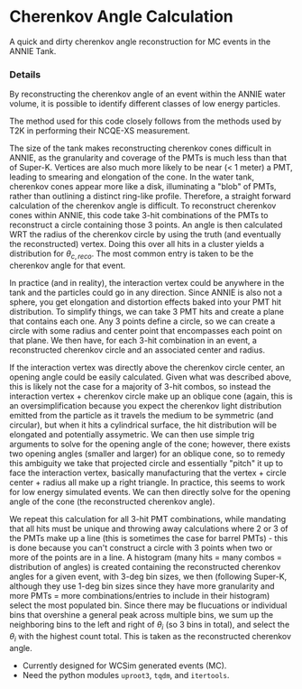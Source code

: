 # Cherenkov Angle Calculation

A quick and dirty cherenkov angle reconstruction for MC events in the ANNIE Tank.

### Details

By reconstructing the cherenkov angle of an event within the ANNIE water volume, it is possible to identify different classes of low energy particles.

The method used for this code closely follows from the methods used by T2K in performing their NCQE-XS measurement. 

The size of the tank makes reconstructing cherenkov cones difficult in ANNIE, as the granularity and coverage of the PMTs is much less than that of Super-K.
Vertices are also much more likely to be near (< 1 meter) a PMT, leading to smearing and elongation of the cone. 
In the water tank, cherenkov cones appear more like a disk, illuminating a "blob" of PMTs, rather than outlining a distinct ring-like profile. Therefore,
a straight forward calculation of the cherenkov angle is difficult. To reconstruct cherenkov cones within ANNIE, this code take 3-hit combinations
of the PMTs to reconstruct a circle containing those 3 points. An angle is then calculated WRT the radius of the cherenkov circle by using the truth (and eventually the reconstructed)
vertex. Doing this over all hits in a cluster yields a distribution for $\theta_{c,reco}$. The most common entry is taken to be the cherenkov angle for that event.

In practice (and in reality), the interaction vertex could be anywhere in the tank and the particles could go in any direction. 
Since ANNIE is also not a sphere, you get elongation and distortion effects baked into your PMT hit distribution. To simplify things,
we can take 3 PMT hits and create a plane that contains each one. Any 3 points define a circle, so we can create a circle with some radius
and center point that encompasses each point on that plane. We then have, for each 3-hit combination in an event, a reconstructed cherenkov circle
and an associated center and radius.
 
If the interaction vertex was directly above the cherenkov circle center, an opening angle could be easily calculated. Given what was described above,
this is likely not the case for a majority of 3-hit combos, so instead the interaction vertex + cherenkov circle make up an oblique cone 
(again, this is an oversimplification because you expect the cherenkov light distribution emitted from the particle as it travels the medium to be 
symmetric (and circular), but when it hits a cylindrical surface, the hit distribution will be elongated and potentially assymetric. 
We can then use simple trig arguments to solve for the opening angle of the cone; however, there exists two opening angles (smaller and larger) for an
oblique cone, so to remedy this ambiguity we take that projected circle and essentially "pitch" it up to face the interaction vertex, 
basically manufacturing that the vertex + circle center + radius all make up a right triangle. In practice, this seems to work for low energy simulated
events. We can then directly solve for the opening angle of the cone (the reconstructed cherenkov angle). 

We repeat this calculation for all 3-hit PMT combinations, while mandating that all hits must be unique and throwing 
away calculations where 2 or 3 of the PMTs make up a line (this is sometimes the case for barrel PMTs) - this is done 
because you can't construct a circle with 3 points when two or more of the points are in a line. A histogram
(many hits = many combos = distribution of angles) is created containing the reconstructed cherenkov angles for a given event,
with 3-deg bin sizes, we then (following Super-K, although they use 1-deg bin sizes since they have more granularity and more PMTs = more combinations/entries
to include in their histogram) select the most populated bin. Since there may be flucuations or individual bins that overshine a general peak across
multiple bins, we sum up the neighboring bins to the left and right of $\theta_i$ (so 3 bins in total), and select the $\theta_i$ with the highest count
total. This is taken as the reconstructed cherenkov angle.


- Currently designed for WCSim generated events (MC).
- Need the python modules `uproot3`, `tqdm`, and `itertools`.
